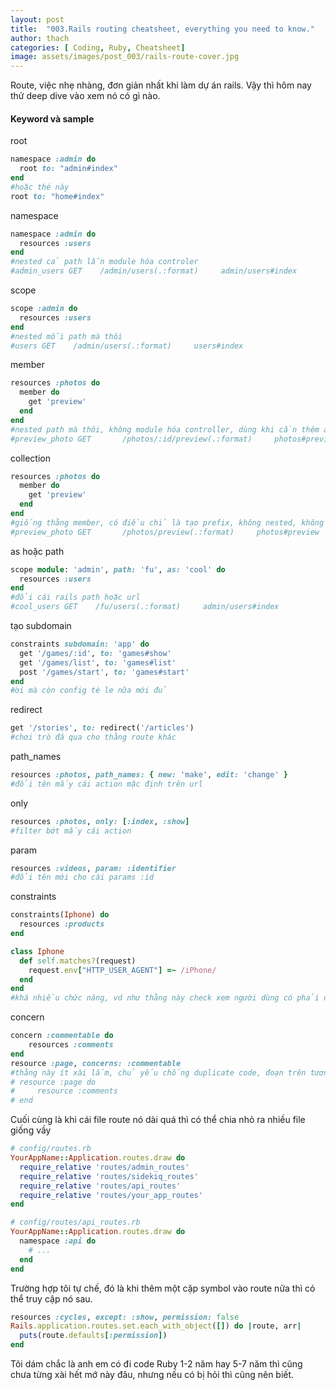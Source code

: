 ```yaml
---
layout: post
title:  "003.Rails routing cheatsheet, everything you need to know."
author: thach
categories: [ Coding, Ruby, Cheatsheet]
image: assets/images/post_003/rails-route-cover.jpg
---
```

Route, việc nhẹ nhàng, đơn giản nhất khi làm dự án rails. Vậy thì hôm nay thử deep dive vào xem nó có gì nào.

#### Keyword và sample
root
```ruby
namespace :admin do
  root to: "admin#index"
end
#hoặc thé này
root to: "home#index"
```
namespace
```ruby
namespace :admin do
  resources :users
end
#nested cả path lẫn module hóa controler
#admin_users GET    /admin/users(.:format)     admin/users#index
```
scope
```ruby
scope :admin do
  resources :users
end
#nested mỗi path mà thôi
#users GET    /admin/users(.:format)     users#index
```
member
```ruby
resources :photos do
  member do
    get 'preview'
  end
end
#nested path mà thôi, không module hóa controller, dùng khi cần thêm action ngoài mặc định
#preview_photo GET       /photos/:id/preview(.:format)     photos#preview
```
collection
```ruby
resources :photos do
  member do
    get 'preview'
  end
end
#giống thằng member, có điều chỉ là tạo prefix, không nested, không có params :id
#preview_photo GET       /photos/preview(.:format)     photos#preview
```
as hoặc path
```ruby
scope module: 'admin', path: 'fu', as: 'cool' do
  resources :users
end
#đổi cái rails path hoặc url
#cool_users GET    /fu/users(.:format)     admin/users#index
```
tạo subdomain
```ruby
constraints subdomain: 'app' do
  get '/games/:id', to: 'games#show'
  get '/games/list', to: 'games#list'
  post '/games/start', to: 'games#start'
end
#ời mà còn config tè le nữa mới đủ
```
redirect
```ruby
get '/stories', to: redirect('/articles')
#chơi trò đá qua cho thằng route khác
```
path_names
```ruby
resources :photos, path_names: { new: 'make', edit: 'change' }
#đổi tên mấy cái action mặc định trên url
```
only
```ruby
resources :photos, only: [:index, :show]
#filter bớt mấy cái action
```
param
```ruby
resources :videos, param: :identifier
#đổi tên mới cho cái params :id
```
constraints
```ruby
constraints(Iphone) do
  resources :products
end

class Iphone
  def self.matches?(request)
    request.env["HTTP_USER_AGENT"] =~ /iPhone/
  end
end
#khá nhiều chức năng, vd như thằng này check xem người dùng có phải dùng iphone hay không
```
concern
```ruby
concern :commentable do
    resources :comments
end
resource :page, concerns: :commentable
#thằng này ít xài lắm, chủ yếu chống duplicate code, đoạn trên tương đương
# resource :page do
#     resource :comments
# end
```
Cuối cùng là khi cái file route nó dài quá thì có thể chia nhỏ ra nhiều file giống vầy
```ruby
# config/routes.rb
YourAppName::Application.routes.draw do
  require_relative 'routes/admin_routes'
  require_relative 'routes/sidekiq_routes'
  require_relative 'routes/api_routes'
  require_relative 'routes/your_app_routes'
end
```
```ruby
# config/routes/api_routes.rb
YourAppName::Application.routes.draw do
  namespace :api do
    # ...
  end
end
```
Trường hợp tôi tự chế, đó là khi thêm một cặp symbol vào route nữa thì có thể truy cập nó sau.
```ruby
resources :cycles, except: :show, permission: false
Rails.application.routes.set.each_with_object([]) do |route, arr|
  puts(route.defaults[:permission])
end
```
Tôi dám chắc là anh em có đi code Ruby 1-2 năm hay 5-7 năm thì cũng chưa từng xài hết mớ này đâu, nhưng nếu có bị hỏi thì cũng nên biết.
